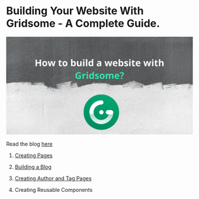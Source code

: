 # Building Your Website With Gridsome - A Complete Guide.

![cover image](https://github.com/ShahrukhAhmed89/gridsome-tutorial/blob/master/cover.png)

Read the blog [here](https://stuffwelearned.com/blog/building-your-website-with-gridsome-a-complete-guide/)

1) [Creating Pages](https://github.com/ShahrukhAhmed89/gridsome-tutorial/tree/Gridsome-Pages)

2) [Building a Blog](https://github.com/ShahrukhAhmed89/gridsome-tutorial/tree/Building-The-Blog)

3) [Creating Author and Tag Pages](https://github.com/ShahrukhAhmed89/gridsome-tutorial/tree/Creating-Author-and-Tag-Pages)

4) Creating Reusable Components
